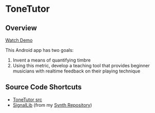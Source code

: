 # ToneTutor
## Overview
[Watch Demo](https://www.youtube.com/watch?v=Vf4jq-M7OHs)

This Android app has two goals:
1. Invent a means of quantifying timbre
1. Using this metric, develop a teaching tool that provides beginner musicians with realtime feedback on their playing technique

## Source Code Shortcuts
- [ToneTutor src](https://github.com/mktwohy/ToneTutor/tree/master/app/src/main/java/com/example/tonetuner_v2)
- [SignalLib](https://github.com/mktwohy/Synth/tree/Main/SignalLib/src/main/java/com/example/signallib)
(from my [Synth Repository](https://github.com/mktwohy/Synth))
